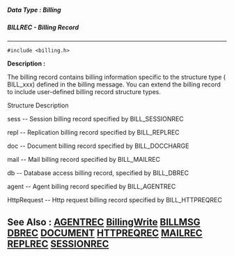 ##### Data Type : Billing
##### BILLREC - Billing Record
---
```
#include <billing.h>
```
**Description :**

The billing record contains billing information specific to the structure type 
( BILL_xxx) defined in the billing message.   You can extend the billing record 
to include user-defined billing record structure types.


Structure Description

sess -- Session billing record specified by BILL_SESSIONREC

repl -- Replication billing record specified by BILL_REPLREC

doc -- Document billing record specified by BILL_DOCCHARGE

mail --  Mail billing record specified by BILL_MAILREC

db -- Database access billing record, specified by BILL_DBREC

agent -- Agent billing record specified by BILL_AGENTREC

HttpRequest --  Http request billing record specified by BILL_HTTPREQREC

**See Also :**
[AGENTREC](/domino-c-api-docs/reference/Data/AGENTREC)
[BillingWrite](/domino-c-api-docs/reference/Func/BillingWrite)
[BILLMSG](/domino-c-api-docs/reference/Data/BILLMSG)
[DBREC](/domino-c-api-docs/reference/Data/DBREC)
[DOCUMENT](/domino-c-api-docs/reference/Data/DOCUMENT)
[HTTPREQREC](/domino-c-api-docs/reference/Data/HTTPREQREC)
[MAILREC](/domino-c-api-docs/reference/Data/MAILREC)
[REPLREC](/domino-c-api-docs/reference/Data/REPLREC)
[SESSIONREC](/domino-c-api-docs/reference/Data/SESSIONREC)
---
